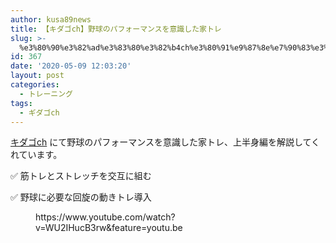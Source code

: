 ```yaml
---
author: kusa89news
title: 【キダゴch】野球のパフォーマンスを意識した家トレ
slug: >-
  %e3%80%90%e3%82%ad%e3%83%80%e3%82%b4ch%e3%80%91%e9%87%8e%e7%90%83%e3%81%ae%e3%83%91%e3%83%95%e3%82%a9%e3%83%bc%e3%83%9e%e3%83%b3%e3%82%b9%e3%82%92%e6%84%8f%e8%ad%98%e3%81%97%e3%81%9f%e5%ae%b6%e3%83%88
id: 367
date: '2020-05-09 12:03:20'
layout: post
categories:
  - トレーニング
tags:
  - ギダゴch
---
```


[キダゴch](https://www.youtube.com/channel/UCCfNYHACqlFnno0Y1DVjIMQ) にて野球のパフォーマンスを意識した家トレ、上半身編を解説してくれています。

✅ 筋トレとストレッチを交互に組む

✅ 野球に必要な回旋の動きトレ導入

<figure class="wp-block-embed-youtube wp-block-embed is-type-video is-provider-youtube wp-embed-aspect-16-9 wp-has-aspect-ratio">

<div class="wp-block-embed__wrapper">https://www.youtube.com/watch?v=WU2IHucB3rw&feature=youtu.be</div>

</figure>